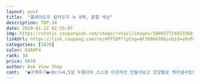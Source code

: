 ```yaml
---
layout: post 
title:  "플레이도우 칼라도우 뉴 8팩, 혼합 색상" 
description: TOP.34 
date: 2020-01-22 02:55:07 
img: https://static.coupangcdn.com/image/retail/images/580017724423368-bf920ee0-70fe-4f5f-b6a7-390bfe6f9356.jpg 
linkUrl: https://link.coupang.com/re/AFFSDP?lptag=AF3600438&subid=ahnPublicAsk&pageKey=9351250&itemId=41043504&vendorItemId=3000131912&traceid=V0-113-eccfe5fc54a68b26 
categories: [1020] 
color: 03A9F4 
rank: 34 
price: 6070 
author: Ask View Shop 
cont:  "●구매후기●<br/>4,5살 두딸아이 스스로 이것저것 만들어보고 모양틀로 찍어낼수있어요.<br/> 나름 미니피자도 만들어보고 떡, 아이스크림,뱀,샌드위치를 만들면서 놀아요.<br/><br/>6천원대에 가격이라 고민없이 구매했습니다.<br/><br/>8가지 색상에<br/>.<br/> ★네온팩이 왔네요.<br/> 랜덤인가봐요.<br/> 사실 레인보우팩을 원했거든요.<br/><br/>.<br/> ★사이즈는 작아요.<br/> 어쩐지 8개에 6000원대이길래 좀 저렴하다싶었죠.<br/> 종이컵이랑 비교해보았어요.<br/> 플레이도우 큰사이즈인줄 알고 주문했거든요 ㅎㅎ<br/>.<br/> ★시중에파는 아모스 아이클레이가 있는데요.<br/> 그상품은 진짜 쭉쭉 늘어나요.<br/> 마치 모짜렐라치즈처럼요.<br/> 저희집처럼 4,5살 조금 어린아이 집에서는 비추예요.<br/> 너무잘 늘어나서 잔여물이 집안곳곳 돌아다니더군요.<br/><br/>.<br/> ★플레이도우는 그만큼은 안늘어나요.<br/> 보통 말랑말랑하다? 이정도로 참고하시면될듯해요.<br/> 플레이도우를 매번 선택하는 이유는 안전성이예요.<br/> 아이들에게 안전한 놀잇감을 사주고싶어서요.<br/><br/>그거 말고는 색도 다양하고 좋아요<br/>근데 이 50그람이 진짜 적어요<br/>너무 어린친구들은 먹을 수 있어서 조심해야해요<br/>늘부족한 흰샏이 같이 있어서 고민도 안했습니다.<br/><br/>단점이라면 양이 너무 적네요<br/>둘째도 어리지만 옆에서 조물딱 거리네요<br/>떨어지면 사고 했는데 저렴하게 나왔길래 그냥 주문했습니다<br/>뜯는 즉시 조물조물 잘 가지고 놀구여<br/>만드는 것도 어렵지 않고<br/>뭐좀 만들면 없어요 ㅠㅠ<br/>빨강 연주황 노랑 연두 남색 보라 형광핫핑크 흰색<br/>사용후 뚜껑 안닫으면 쉽게 굳는거 아시죠? 소모품이라 여러번 가지고놀다보면 뚜껑닫고 보관해놔도 점점 굳더라구요.<br/>.<br/>좀 아쉬어요.<br/><br/>상자 뒤에 보면  색 섞으면 나오는 그림이 있어서<br/>색깔 구성은<br/>색상이 형광빛이예요.<br/> 보통 생각하는 원색이 아니고 형광빛이 섞인 도우이니 참고하세요(사진첨부)<br/>손에 붙는것고 덜하고<br/>쉽게 굳지 않아 플레이도우만 찾는것 같아요<br/>아쉽더라구요<br/>아이는 언제나 그럴듯 늘 신나고 설레여 하고<br/>아이들 소근육 발달은 좋지만 먹고 병원가지 않도록 조심해야 할것 같아요~^^<br/>아이들 유심히 보면서<br/>아이들 창의력에도 좋고 소근육발달에도 좋으니<br/>아이들에게 다양한 색을 알수있는 기회가 되겠어요.<br/><br/>안에 도우만 56g × 8 =448g<br/>알고 있었다는둥 알려주네요<br/>어릴때부터 줄곳 잘 갖고 놀았는데 이도 소모품인지라<br/>어쩜 이리 오차도 없이<br/>이렇게 되네요<br/>저희 둘째도 몇번 혼났어요<br/>조물조물 촉감도 좋고<br/>쭉 재구매하려구요.<br/><br/>코로나때문에 집콕중이라 심심한 딸을위해 구매했어요~~~ 사이즈가 작긴작으나 아직 뭘 만들고하는것보단 촉감놀이가 중심인 22개월딸에겐 딱좋아요ㅋㅋㅋ 조물조물하면서 이것저것 도구도사용하고 잘놀아서 사준보람이 있네요~  마르거나 이물질이묻어서 오염될때마다 버리고 하나씩 꺼내주면될거같아용~^^<br/>클레이도우는 아이에게 참 좋은 친구이죠<br/>특히, 예를들어 형광노랑색을 보더니 "엄마, 이거 왜이래요?" 묻길래 노랑말고도 형광노랑이 있다는걸 알려주었어요.<br/><br/>4,5살 두딸아이 스스로 이것저것 만들어보고 모양틀로 찍어낼수있어요.<br/> 나름 미니피자도 만들어보고 떡, 아이스크림,뱀,샌드위치를 만들면서 놀아요.<br/><br/>6천원대에 가격이라 고민없이 구매했습니다.<br/><br/>8가지 색상에<br/>.<br/> ★네온팩이 왔네요.<br/> 랜덤인가봐요.<br/> 사실 레인보우팩을 원했거든요.<br/><br/>.<br/> ★사이즈는 작아요.<br/> 어쩐지 8개에 6000원대이길래 좀 저렴하다싶었죠.<br/> 종이컵이랑 비교해보았어요.<br/> 플레이도우 큰사이즈인줄 알고 주문했거든요 ㅎㅎ<br/>.<br/> ★시중에파는 아모스 아이클레이가 있는데요.<br/> 그상품은 진짜 쭉쭉 늘어나요.<br/> 마치 모짜렐라치즈처럼요.<br/> 저희집처럼 4,5살 조금 어린아이 집에서는 비추예요.<br/> 너무잘 늘어나서 잔여물이 집안곳곳 돌아다니더군요.<br/><br/>.<br/> ★플레이도우는 그만큼은 안늘어나요.<br/> 보통 말랑말랑하다? 이정도로 참고하시면될듯해요.<br/> 플레이도우를 매번 선택하는 이유는 안전성이예요.<br/> 아이들에게 안전한 놀잇감을 사주고싶어서요.<br/><br/>그거 말고는 색도 다양하고 좋아요<br/>근데 이 50그람이 진짜 적어요<br/>너무 어린친구들은 먹을 수 있어서 조심해야해요<br/>늘부족한 흰샏이 같이 있어서 고민도 안했습니다.<br/><br/>단점이라면 양이 너무 적네요<br/>둘째도 어리지만 옆에서 조물딱 거리네요<br/>떨어지면 사고 했는데 저렴하게 나왔길래 그냥 주문했습니다<br/>뜯는 즉시 조물조물 잘 가지고 놀구여<br/>만드는 것도 어렵지 않고<br/>뭐좀 만들면 없어요 ㅠㅠ<br/>빨강 연주황 노랑 연두 남색 보라 형광핫핑크 흰색<br/>사용후 뚜껑 안닫으면 쉽게 굳는거 아시죠? 소모품이라 여러번 가지고놀다보면 뚜껑닫고 보관해놔도 점점 굳더라구요.<br/>.<br/>좀 아쉬어요.<br/><br/>상자 뒤에 보면  색 섞으면 나오는 그림이 있어서<br/>색깔 구성은<br/>색상이 형광빛이예요.<br/> 보통 생각하는 원색이 아니고 형광빛이 섞인 도우이니 참고하세요(사진첨부)<br/>손에 붙는것고 덜하고<br/>쉽게 굳지 않아 플레이도우만 찾는것 같아요<br/>아쉽더라구요<br/>아이는 언제나 그럴듯 늘 신나고 설레여 하고<br/>아이들 소근육 발달은 좋지만 먹고 병원가지 않도록 조심해야 할것 같아요~^^<br/>아이들 유심히 보면서<br/>아이들 창의력에도 좋고 소근육발달에도 좋으니<br/>아이들에게 다양한 색을 알수있는 기회가 되겠어요.<br/><br/>안에 도우만 56g × 8 =448g<br/>알고 있었다는둥 알려주네요<br/>어릴때부터 줄곳 잘 갖고 놀았는데 이도 소모품인지라<br/>어쩜 이리 오차도 없이<br/>이렇게 되네요<br/>저희 둘째도 몇번 혼났어요<br/>조물조물 촉감도 좋고<br/>쭉 재구매하려구요.<br/><br/>코로나때문에 집콕중이라 심심한 딸을위해 구매했어요~~~ 사이즈가 작긴작으나 아직 뭘 만들고하는것보단 촉감놀이가 중심인 22개월딸에겐 딱좋아요ㅋㅋㅋ 조물조물하면서 이것저것 도구도사용하고 잘놀아서 사준보람이 있네요~  마르거나 이물질이묻어서 오염될때마다 버리고 하나씩 꺼내주면될거같아용~^^<br/>클레이도우는 아이에게 참 좋은 친구이죠<br/>특히, 예를들어 형광노랑색을 보더니 "엄마, 이거 왜이래요?" 묻길래 노랑말고도 형광노랑이 있다는걸 알려주었어요.<br/><br/>4,5살 두딸아이 스스로 이것저것 만들어보고 모양틀로 찍어낼수있어요.<br/> 나름 미니피자도 만들어보고 떡, 아이스크림,뱀,샌드위치를 만들면서 놀아요.<br/><br/>6천원대에 가격이라 고민없이 구매했습니다.<br/><br/>8가지 색상에<br/>.<br/> ★네온팩이 왔네요.<br/> 랜덤인가봐요.<br/> 사실 레인보우팩을 원했거든요.<br/><br/>.<br/> ★사이즈는 작아요.<br/> 어쩐지 8개에 6000원대이길래 좀 저렴하다싶었죠.<br/> 종이컵이랑 비교해보았어요.<br/> 플레이도우 큰사이즈인줄 알고 주문했거든요 ㅎㅎ<br/>.<br/> ★시중에파는 아모스 아이클레이가 있는데요.<br/> 그상품은 진짜 쭉쭉 늘어나요.<br/> 마치 모짜렐라치즈처럼요.<br/> 저희집처럼 4,5살 조금 어린아이 집에서는 비추예요.<br/> 너무잘 늘어나서 잔여물이 집안곳곳 돌아다니더군요.<br/><br/>.<br/> ★플레이도우는 그만큼은 안늘어나요.<br/> 보통 말랑말랑하다? 이정도로 참고하시면될듯해요.<br/> 플레이도우를 매번 선택하는 이유는 안전성이예요.<br/> 아이들에게 안전한 놀잇감을 사주고싶어서요.<br/><br/>그거 말고는 색도 다양하고 좋아요<br/>근데 이 50그람이 진짜 적어요<br/>너무 어린친구들은 먹을 수 있어서 조심해야해요<br/>늘부족한 흰샏이 같이 있어서 고민도 안했습니다.<br/><br/>단점이라면 양이 너무 적네요<br/>둘째도 어리지만 옆에서 조물딱 거리네요<br/>떨어지면 사고 했는데 저렴하게 나왔길래 그냥 주문했습니다<br/>뜯는 즉시 조물조물 잘 가지고 놀구여<br/>만드는 것도 어렵지 않고<br/>뭐좀 만들면 없어요 ㅠㅠ<br/>빨강 연주황 노랑 연두 남색 보라 형광핫핑크 흰색<br/>사용후 뚜껑 안닫으면 쉽게 굳는거 아시죠? 소모품이라 여러번 가지고놀다보면 뚜껑닫고 보관해놔도 점점 굳더라구요.<br/>.<br/>좀 아쉬어요.<br/><br/>상자 뒤에 보면  색 섞으면 나오는 그림이 있어서<br/>색깔 구성은<br/>색상이 형광빛이예요.<br/> 보통 생각하는 원색이 아니고 형광빛이 섞인 도우이니 참고하세요(사진첨부)<br/>손에 붙는것고 덜하고<br/>쉽게 굳지 않아 플레이도우만 찾는것 같아요<br/>아쉽더라구요<br/>아이는 언제나 그럴듯 늘 신나고 설레여 하고<br/>아이들 소근육 발달은 좋지만 먹고 병원가지 않도록 조심해야 할것 같아요~^^<br/>아이들 유심히 보면서<br/>아이들 창의력에도 좋고 소근육발달에도 좋으니<br/>아이들에게 다양한 색을 알수있는 기회가 되겠어요.<br/><br/>안에 도우만 56g × 8 =448g<br/>알고 있었다는둥 알려주네요<br/>어릴때부터 줄곳 잘 갖고 놀았는데 이도 소모품인지라<br/>어쩜 이리 오차도 없이<br/>이렇게 되네요<br/>저희 둘째도 몇번 혼났어요<br/>조물조물 촉감도 좋고<br/>쭉 재구매하려구요.<br/><br/>코로나때문에 집콕중이라 심심한 딸을위해 구매했어요~~~ 사이즈가 작긴작으나 아직 뭘 만들고하는것보단 촉감놀이가 중심인 22개월딸에겐 딱좋아요ㅋㅋㅋ 조물조물하면서 이것저것 도구도사용하고 잘놀아서 사준보람이 있네요~  마르거나 이물질이묻어서 오염될때마다 버리고 하나씩 꺼내주면될거같아용~^^<br/>클레이도우는 아이에게 참 좋은 친구이죠<br/>특히, 예를들어 형광노랑색을 보더니 "엄마, 이거 왜이래요?" 묻길래 노랑말고도 형광노랑이 있다는걸 알려주었어요.<br/><br/>" 
---
```

